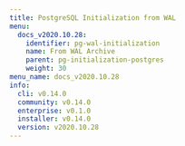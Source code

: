 ```yaml
---
title: PostgreSQL Initialization from WAL
menu:
  docs_v2020.10.28:
    identifier: pg-wal-initialization
    name: From WAL Archive
    parent: pg-initialization-postgres
    weight: 30
menu_name: docs_v2020.10.28
info:
  cli: v0.14.0
  community: v0.14.0
  enterprise: v0.1.0
  installer: v0.14.0
  version: v2020.10.28
---
```


